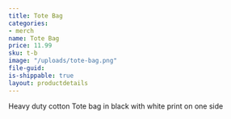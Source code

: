 ```yaml
---
title: Tote Bag
categories:
- merch
name: Tote Bag
price: 11.99
sku: t-b
image: "/uploads/tote-bag.png"
file-guid: 
is-shippable: true
layout: productdetails
---
```


Heavy duty cotton Tote bag in black with white print on one side
